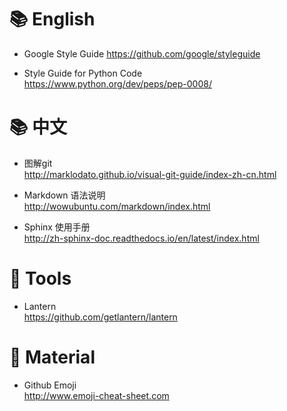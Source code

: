 📚 English 
==============
- Google Style Guide
    https://github.com/google/styleguide

- Style Guide for Python Code  
    https://www.python.org/dev/peps/pep-0008/

📚 中文
===========
- 图解git  
    http://marklodato.github.io/visual-git-guide/index-zh-cn.html

- Markdown 语法说明  
    http://wowubuntu.com/markdown/index.html

- Sphinx 使用手册  
    http://zh-sphinx-doc.readthedocs.io/en/latest/index.html

🔨 Tools
==============
- Lantern  
    https://github.com/getlantern/lantern

🎁 Material
==============
- Github Emoji  
    http://www.emoji-cheat-sheet.com


